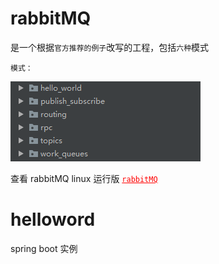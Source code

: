 # rabbitMQ
是一个根据`官方推荐的例子`改写的工程，包括`六种`模式

`模式：`

![Image text](md/rabbitMQ.png)

查看 rabbitMQ linux 运行版
<a href="https://github.com/lmmqxyx-zwp/rabbitMQ" style="color: red;"> `rabbitMQ`</a>

# helloword
spring boot 实例